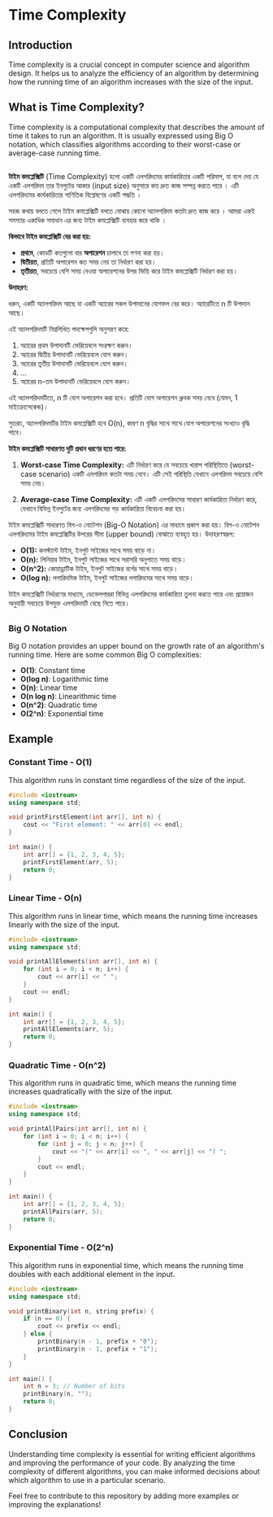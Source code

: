 # Time Complexity

## Introduction

Time complexity is a crucial concept in computer science and algorithm design. It helps us to analyze the efficiency of an algorithm by determining how the running time of an algorithm increases with the size of the input.

## What is Time Complexity?

Time complexity is a computational complexity that describes the amount of time it takes to run an algorithm. It is usually expressed using Big O notation, which classifies algorithms according to their worst-case or average-case running time.

##

**টাইম কমপ্লেক্সিটি** (Time Complexity) হলো একটি এলগরিদমের কার্যকারিতার একটি পরিমাপ, যা বলে দেয় যে একটি এলগরিদম তার ইনপুটের আকার (input size) অনুসারে কত দ্রুত কাজ সম্পন্ন করতে পারে । এটি এলগরিদমের কার্যকারিতার গাণিতিক বিশ্লেষণের একটি পদ্ধতি ।

সহজ কথায় বলতে গেলে টাইম কমপ্লেক্সিটি বলতে বোঝায় কোনো অ্যালগরিদম কতটা দ্রুত কাজ করে । আমরা একই সমস্যার একাধিক সমাধান এর জন্য টাইম কমপ্লেক্সিটি ব্যবহার করে থাকি ।

**কিভাবে টাইম কমপ্লেক্সিটি বের করা হয়:**

- **প্রথমে**, কোডটি কতগুলো বার **অপারেশন** চালাবে তা গণনা করা হয়।
- **দ্বিতীয়ত**, প্রতিটি অপারেশন কত সময় নেয় তা নির্ধারণ করা হয়।
- **তৃতীয়ত**, সবচেয়ে বেশি সময় নেওয়া অপারেশনের উপর ভিত্তি করে টাইম কমপ্লেক্সিটি নির্ধারণ করা হয়।

**উদাহরণ:**

ধরুন, একটি অ্যালগরিদম আছে যা একটি অ্যারের সকল উপাদানের যোগফল বের করে। অ্যারেটিতে n টি উপাদান আছে।

এই অ্যালগরিদমটি নিম্নলিখিত পদক্ষেপগুলি অনুসরণ করে:

1. অ্যারের প্রথম উপাদানটি ভেরিয়েবলে সংরক্ষণ করুন।
2. অ্যারের দ্বিতীয় উপাদানটি ভেরিয়েবলে যোগ করুন।
3. অ্যারের তৃতীয় উপাদানটি ভেরিয়েবলে যোগ করুন।
4. ...
5. অ্যারের n-তম উপাদানটি ভেরিয়েবলে যোগ করুন।

এই অ্যালগরিদমটিতে, n টি যোগ অপারেশন করা হবে। প্রতিটি যোগ অপারেশন ধ্রুবক সময় নেবে (যেমন, 1 মাইক্রোসেকেন্ড)।

সুতরাং, অ্যালগরিদমটির টাইম কমপ্লেক্সিটি হবে O(n), কারণ n বৃদ্ধির সাথে সাথে যোগ অপারেশনের সংখ্যাও বৃদ্ধি পাবে।

**টাইম কমপ্লেক্সিটি সাধারণত দুটি প্রধান ধরণের হতে পারে:**

1. **Worst-case Time Complexity:** এটি নির্ধারণ করে যে সবচেয়ে খারাপ পরিস্থিতিতে (worst-case scenario) একটি এলগরিদম কতটা সময় নেবে। এটি সেই পরিস্থিতি যেখানে এলগরিদম সবচেয়ে বেশি সময় নেয়।

2. **Average-case Time Complexity:** এটি একটি এলগরিদমের সাধারণ কার্যকারিতা নির্ধারণ করে, যেখানে বিভিন্ন ইনপুটের জন্য এলগরিদমের গড় কার্যকারিতা বিবেচনা করা হয়।

টাইম কমপ্লেক্সিটি সাধারণত বিগ-ও নোটেশন (Big-O Notation) এর মাধ্যমে প্রকাশ করা হয়। বিগ-ও নোটেশন এলগরিদমের টাইম কমপ্লেক্সিটির উপরের সীমা (upper bound) বোঝাতে ব্যবহৃত হয়। উদাহরণস্বরূপ:

- **O(1):** কনস্ট্যান্ট টাইম, ইনপুট সাইজের সাথে সময় বাড়ে না।
- **O(n):** লিনিয়ার টাইম, ইনপুট সাইজের সাথে সরাসরি অনুপাতে সময় বাড়ে।
- **O(n^2):** কোয়াড্রাটিক টাইম, ইনপুট সাইজের বর্গের সাথে সময় বাড়ে।
- **O(log n):** লগারিদমিক টাইম, ইনপুট সাইজের লগারিদমের সাথে সময় বাড়ে।

টাইম কমপ্লেক্সিটি নির্ধারণের মাধ্যমে, ডেভেলপাররা বিভিন্ন এলগরিদমের কার্যকারিতা তুলনা করতে পারে এবং প্রয়োজন অনুযায়ী সবচেয়ে উপযুক্ত এলগরিদমটি বেছে নিতে পারে।

##

### Big O Notation

Big O notation provides an upper bound on the growth rate of an algorithm's running time. Here are some common Big O complexities:

- **O(1)**: Constant time
- **O(log n)**: Logarithmic time
- **O(n)**: Linear time
- **O(n log n)**: Linearithmic time
- **O(n^2)**: Quadratic time
- **O(2^n)**: Exponential time

## Example

### Constant Time - O(1)

This algorithm runs in constant time regardless of the size of the input.

```cpp
#include <iostream>
using namespace std;

void printFirstElement(int arr[], int n) {
    cout << "First element: " << arr[0] << endl;
}

int main() {
    int arr[] = {1, 2, 3, 4, 5};
    printFirstElement(arr, 5);
    return 0;
}
```

### Linear Time - O(n)

This algorithm runs in linear time, which means the running time increases linearly with the size of the input.

```cpp
#include <iostream>
using namespace std;

void printAllElements(int arr[], int n) {
    for (int i = 0; i < n; i++) {
        cout << arr[i] << " ";
    }
    cout << endl;
}

int main() {
    int arr[] = {1, 2, 3, 4, 5};
    printAllElements(arr, 5);
    return 0;
}
```

### Quadratic Time - O(n^2)

This algorithm runs in quadratic time, which means the running time increases quadratically with the size of the input.

```cpp
#include <iostream>
using namespace std;

void printAllPairs(int arr[], int n) {
    for (int i = 0; i < n; i++) {
        for (int j = 0; j < n; j++) {
            cout << "(" << arr[i] << ", " << arr[j] << ") ";
        }
        cout << endl;
    }
}

int main() {
    int arr[] = {1, 2, 3, 4, 5};
    printAllPairs(arr, 5);
    return 0;
}
```

### Exponential Time - O(2^n)

This algorithm runs in exponential time, which means the running time doubles with each additional element in the input.

```cpp
#include <iostream>
using namespace std;

void printBinary(int n, string prefix) {
    if (n == 0) {
        cout << prefix << endl;
    } else {
        printBinary(n - 1, prefix + "0");
        printBinary(n - 1, prefix + "1");
    }
}

int main() {
    int n = 3; // Number of bits
    printBinary(n, "");
    return 0;
}
```

## Conclusion

Understanding time complexity is essential for writing efficient algorithms and improving the performance of your code. By analyzing the time complexity of different algorithms, you can make informed decisions about which algorithm to use in a particular scenario.

Feel free to contribute to this repository by adding more examples or improving the explanations!
